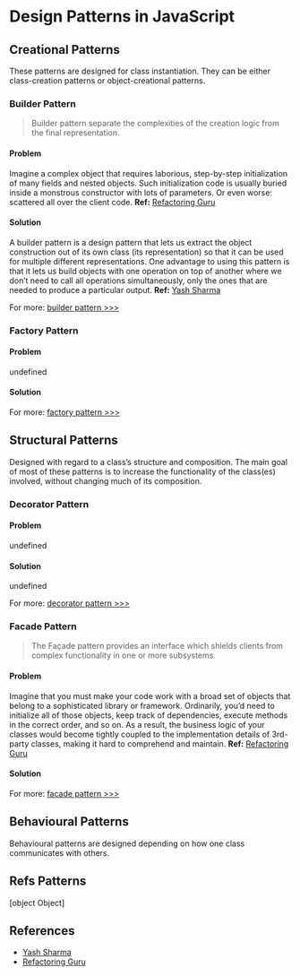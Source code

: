 # Design Patterns in JavaScript

## Creational Patterns

 These patterns are designed for class instantiation. They can be either class-creation patterns or object-creational patterns. 

### Builder Pattern
>Builder pattern separate the complexities of the creation logic from the final representation.

#### Problem
Imagine a complex object that requires laborious, step-by-step initialization of many fields and nested objects. Such initialization code is usually buried inside a monstrous constructor with lots of parameters. Or even worse: scattered all over the client code. __Ref:__ [Refactoring Guru]
#### Solution
A builder pattern is a design pattern that lets us extract the object construction out of its own class (its representation) so that it can be used for multiple different representations. One advantage to using this pattern is that it lets us build objects with one operation on top of another where we don’t need to call all operations simultaneously, only the ones that are needed to produce a particular output. __Ref:__ [Yash Sharma]

For more: [builder pattern >>>](https://github.com/patternsandbox/javascript/tree/main/patterns/builder)
### Factory Pattern
>

#### Problem
undefined
#### Solution


For more: [factory pattern >>>](https://github.com/patternsandbox/javascript/tree/main/patterns/factory)
## Structural Patterns

 Designed with regard to a class’s structure and composition. The main goal of most of these patterns is to increase the functionality of the class(es) involved, without changing much of its composition. 

### Decorator Pattern
>

#### Problem
undefined
#### Solution
undefined

For more: [decorator pattern >>>](https://github.com/patternsandbox/javascript/tree/main/patterns/decorator)
### Facade Pattern
>The Façade pattern provides an interface which shields clients from complex functionality in one or more subsystems.

#### Problem
Imagine that you must make your code work with a broad set of objects that belong to a sophisticated library or framework. Ordinarily, you’d need to initialize all of those objects, keep track of dependencies, execute methods in the correct order, and so on. As a result, the business logic of your classes would become tightly coupled to the implementation details of 3rd-party classes, making it hard to comprehend and maintain. __Ref:__ [Refactoring Guru]
#### Solution


For more: [facade pattern >>>](https://github.com/patternsandbox/javascript/tree/main/patterns/facade)
## Behavioural Patterns

 Behavioural patterns are designed depending on how one class communicates with others. 

## Refs Patterns

 [object Object] 

## References
- [Yash Sharma]
- [Refactoring Guru]

[Yash Sharma]: https://codeburst.io/builder-pattern-in-javascript-e5b13e4e51af
[Refactoring Guru]: https://refactoring.guru/design-patterns/facade
